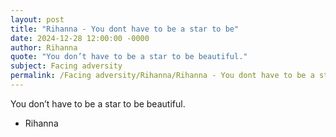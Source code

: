 ```yaml
---
layout: post
title: "Rihanna - You dont have to be a star to be"
date: 2024-12-28 12:00:00 -0000
author: Rihanna
quote: "You don’t have to be a star to be beautiful."
subject: Facing adversity
permalink: /Facing adversity/Rihanna/Rihanna - You dont have to be a star to be
---
```


You don’t have to be a star to be beautiful.

- Rihanna
